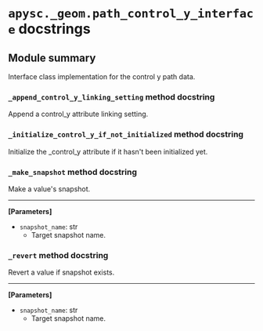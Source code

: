 # `apysc._geom.path_control_y_interface` docstrings

## Module summary

Interface class implementation for the control y path data.

### `_append_control_y_linking_setting` method docstring

Append a control_y attribute linking setting.

### `_initialize_control_y_if_not_initialized` method docstring

Initialize the _control_y attribute if it hasn't been initialized yet.

### `_make_snapshot` method docstring

Make a value's snapshot.<hr>

**[Parameters]**

- `snapshot_name`: str
  - Target snapshot name.

### `_revert` method docstring

Revert a value if snapshot exists.<hr>

**[Parameters]**

- `snapshot_name`: str
  - Target snapshot name.